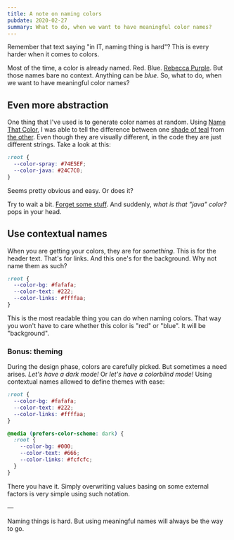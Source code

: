 ```yaml
---
title: A note on naming colors
pubdate: 2020-02-27
summary: What to do, when we want to have meaningful color names?
---
```


Remember that text saying "in IT, naming thing is hard"? This is every harder when it comes to colors.

Most of the time, a color is already named. Red. Blue. [Rebecca Purple][1]. But those names bare no context. Anything can be _blue_. So, what to do, when we want to have meaningful color names?

## Even more abstraction

One thing that I've used is to generate color names at random. Using [Name That Color][2], I was able to tell the difference between one [shade of teal][3] from [the other][4]. Even though they are visually different, in the code they are just different strings. Take a look at this:

```css
:root {
  --color-spray: #74E5EF;
  --color-java: #24C7C0;
}
```

Seems pretty obvious and easy. Or does it?

Try to wait a bit. [Forget some stuff][5]. And suddenly, _what is that "java" color?_ pops in your head.

## Use contextual names

When you are getting your colors, they are for _something_. This is for the header text. That's for links. And this one's for the background. Why not name them as such?

```css
:root {
  --color-bg: #fafafa;
  --color-text: #222;
  --color-links: #ffffaa;
}
```

This is the most readable thing you can do when naming colors. That way you won't have to care whether this color is "red" or "blue". It will be "background".

### Bonus: theming

During the design phase, colors are carefully picked. But sometimes a need arises. _Let's have a dark mode!_ Or _let's have a colorblind mode!_ Using contextual names allowed to define themes with ease:

```css
:root {
  --color-bg: #fafafa;
  --color-text: #222;
  --color-links: #ffffaa;
}

@media (prefers-color-scheme: dark) {
  :root {
    --color-bg: #000;
    --color-text: #666;
    --color-links: #fcfcfc;
  }
}
```

There you have it. Simply overwriting values basing on some external factors is very simple using such notation.

—

Naming things is hard. But using meaningful names will always be the way to go.

[1]:	http://www.colors.commutercreative.com/rebeccapurple/
[2]:	http://chir.ag/projects/name-that-color/#6195ED
[3]:	https://www.colourlovers.com/color/74E5EF/Flowering_Flow
[4]:	https://www.colourlovers.com/color/24C7C0/buy_tramadol_online
[5]:	/writings/2020-02-10-dont-forget-to-forget-your-code